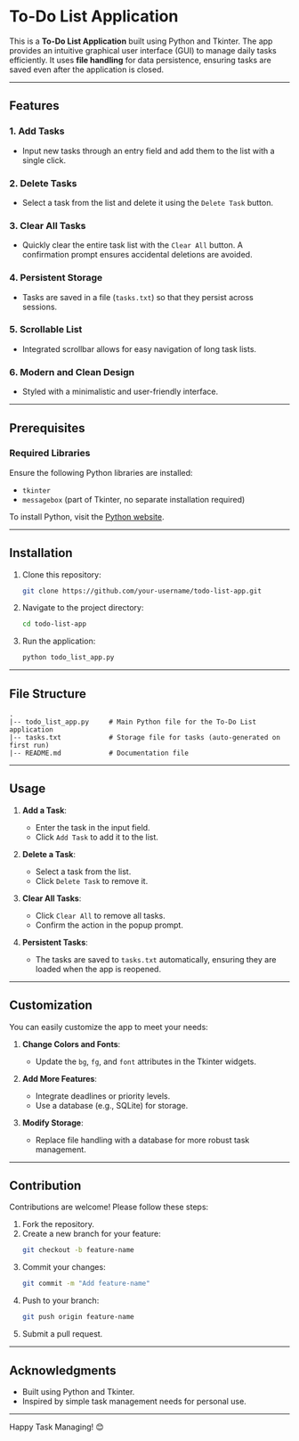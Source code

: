 # To-Do List Application

This is a **To-Do List Application** built using Python and Tkinter. The app provides an intuitive graphical user interface (GUI) to manage daily tasks efficiently. It uses **file handling** for data persistence, ensuring tasks are saved even after the application is closed.

---

## Features

### 1. **Add Tasks**
- Input new tasks through an entry field and add them to the list with a single click.

### 2. **Delete Tasks**
- Select a task from the list and delete it using the `Delete Task` button.

### 3. **Clear All Tasks**
- Quickly clear the entire task list with the `Clear All` button. A confirmation prompt ensures accidental deletions are avoided.

### 4. **Persistent Storage**
- Tasks are saved in a file (`tasks.txt`) so that they persist across sessions.

### 5. **Scrollable List**
- Integrated scrollbar allows for easy navigation of long task lists.

### 6. **Modern and Clean Design**
- Styled with a minimalistic and user-friendly interface.

---

## Prerequisites

### Required Libraries
Ensure the following Python libraries are installed:
- `tkinter`
- `messagebox` (part of Tkinter, no separate installation required)

To install Python, visit the [Python website](https://www.python.org/).

---

## Installation

1. Clone this repository:
   ```bash
   git clone https://github.com/your-username/todo-list-app.git
   ```

2. Navigate to the project directory:
   ```bash
   cd todo-list-app
   ```

3. Run the application:
   ```bash
   python todo_list_app.py
   ```

---

## File Structure

```
.
|-- todo_list_app.py     # Main Python file for the To-Do List application
|-- tasks.txt            # Storage file for tasks (auto-generated on first run)
|-- README.md            # Documentation file
```

---

## Usage

1. **Add a Task**:
   - Enter the task in the input field.
   - Click `Add Task` to add it to the list.

2. **Delete a Task**:
   - Select a task from the list.
   - Click `Delete Task` to remove it.

3. **Clear All Tasks**:
   - Click `Clear All` to remove all tasks.
   - Confirm the action in the popup prompt.

4. **Persistent Tasks**:
   - The tasks are saved to `tasks.txt` automatically, ensuring they are loaded when the app is reopened.

---


## Customization

You can easily customize the app to meet your needs:

1. **Change Colors and Fonts**:
   - Update the `bg`, `fg`, and `font` attributes in the Tkinter widgets.

2. **Add More Features**:
   - Integrate deadlines or priority levels.
   - Use a database (e.g., SQLite) for storage.

3. **Modify Storage**:
   - Replace file handling with a database for more robust task management.

---

## Contribution

Contributions are welcome! Please follow these steps:

1. Fork the repository.
2. Create a new branch for your feature:
   ```bash
   git checkout -b feature-name
   ```
3. Commit your changes:
   ```bash
   git commit -m "Add feature-name"
   ```
4. Push to your branch:
   ```bash
   git push origin feature-name
   ```
5. Submit a pull request.

---


## Acknowledgments

- Built using Python and Tkinter.
- Inspired by simple task management needs for personal use.

---

Happy Task Managing! 😊

